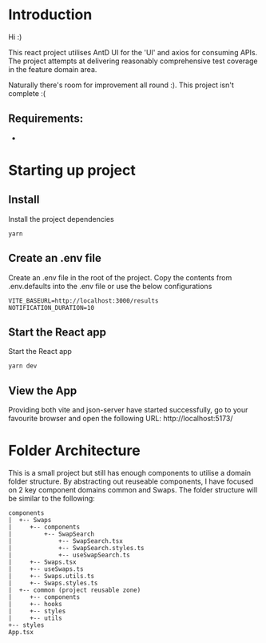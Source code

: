 # Introduction

Hi :)

This react project utilises AntD UI for the 'UI' and axios for consuming APIs. The project attempts at delivering reasonably comprehensive test coverage in the feature domain area.

Naturally there's room for improvement all round :). This project isn't complete :(

## Requirements:

- 

# Starting up project

## Install

Install the project dependencies

```
yarn
```

## Create an .env file

Create an .env file in the root of the project.  Copy the contents from .env.defaults into the .env file or use the below configurations

```
VITE_BASEURL=http://localhost:3000/results
NOTIFICATION_DURATION=10
```

## Start the React app

Start the React app

```
yarn dev
```

## View the App

Providing both vite and json-server have started successfully, go to your favourite browser and open the following URL: http://localhost:5173/

# Folder Architecture

This is a small project but still has enough components to utilise a domain folder structure. By abstracting out reuseable components, I have focused on 2 key component domains common and Swaps. The folder structure will be similar to the following:
```
components
|  +-- Swaps
|     +-- components
|         +-- SwapSearch
|             +-- SwapSearch.tsx
|             +-- SwapSearch.styles.ts
|             +-- useSwapSearch.ts
|     +-- Swaps.tsx
|     +-- useSwaps.ts
|     +-- Swaps.utils.ts
|     +-- Swaps.styles.ts
|  +-- common (project reusable zone)
|     +-- components
|     +-- hooks
|     +-- styles
|     +-- utils
+-- styles
App.tsx
```